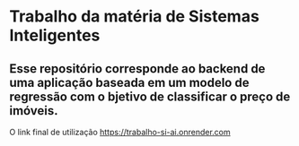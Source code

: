 # Trabalho da matéria de Sistemas Inteligentes

## Esse repositório corresponde ao backend de uma aplicação baseada em um modelo de regressão com o bjetivo de classificar o preço de imóveis.
O link final de utilização https://trabalho-si-ai.onrender.com

